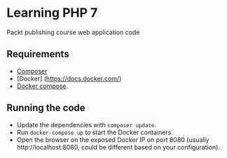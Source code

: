 # Learning PHP 7
Packt publishing course web application code

## Requirements

- [Composer](https://getcomposer.org/)
- [Docker] (https://docs.docker.com/)
- [Docker compose](https://docs.docker.com/compose/install/).

## Running the code

- Update the dependencies with `composer update`.
- Run `docker-compose up` to start the Docker containers.
- Open the browser on the exposed Docker IP on port 8080 (usually http://localhost:8080, could be different based on your configuration). 
